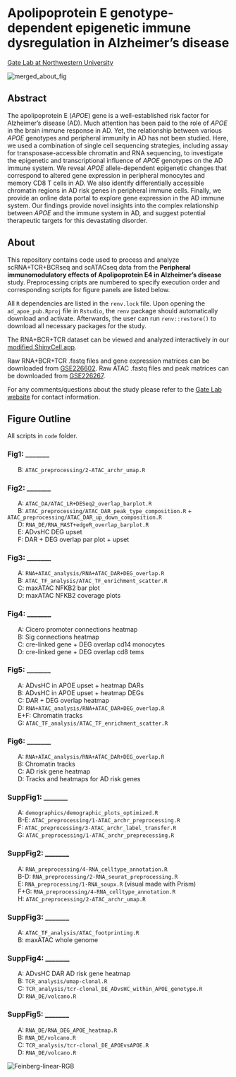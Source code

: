 # Apolipoprotein E genotype-dependent epigenetic immune dysregulation in Alzheimer’s disease
[Gate Lab at Northwestern University](https://sites.northwestern.edu/gatelab/)

![merged_about_fig](https://user-images.githubusercontent.com/91904251/221924963-917c5637-83b7-4087-88f3-8316afdba8a7.png)

## Abstract

The apolipoprotein E (*APOE*) gene is a well-established risk factor for Alzheimer’s disease (AD). Much attention has been paid to the role of *APOE* in the brain immune response in AD. Yet, the relationship between various *APOE* genotypes and peripheral immunity in AD has not been studied.  Here, we used a combination of single cell sequencing strategies, including assay for transposase-accessible chromatin and RNA sequencing, to investigate the epigenetic and transcriptional influence of *APOE* genotypes on the AD immune system. We reveal *APOE* allele-dependent epigenetic changes that correspond to altered gene expression in peripheral monocytes and memory CD8 T cells in AD. We also identify differentially accessible chromatin regions in AD risk genes in peripheral immune cells. Finally, we provide an online data portal to explore gene expression in the AD immune system. Our findings provide novel insights into the complex relationship between *APOE* and the immune system in AD, and suggest potential therapeutic targets for this devastating disorder.

## About
This repository contains code used to process and analyze scRNA+TCR+BCRseq and scATACseq data from the **Peripheral immunomodulatory effects of Apolipoprotein E4 in Alzheimer’s disease** study. Preprocessing cripts are numbered to specify execution order and corresponding scripts for figure panels are listed below.

All ```R``` dependencies are listed in the ```renv.lock``` file. Upon opening the ```ad_apoe_pub.Rproj``` file in ```Rstudio```, the ```renv``` package should automatically download and activate. Afterwards, the user can run ```renv::restore()``` to download all necessary packages for the study. 

The RNA+BCR+TCR dataset can be viewed and analyzed interactively in our [modified ShinyCell app](https://gatelabnu.shinyapps.io/ad_apoe_rna/).

Raw RNA+BCR+TCR .fastq files and gene expression matrices can be downloaded from [GSE226602](https://www.ncbi.nlm.nih.gov/geo/query/acc.cgi?acc=GSE226602). Raw ATAC .fastq files and peak matrices can be downloaded from [GSE226267](https://www.ncbi.nlm.nih.gov/geo/query/acc.cgi?acc=GSE226267).

For any comments/questions about the study please refer to the [Gate Lab website](https://sites.northwestern.edu/gatelab/) for contact information.

## Figure Outline
All scripts in `code` folder.

### Fig1: _______
&nbsp;&nbsp;&nbsp;&nbsp;&nbsp;&nbsp;B: `ATAC_preprocessing/2-ATAC_archr_umap.R`  

### Fig2: _______
&nbsp;&nbsp;&nbsp;&nbsp;&nbsp;&nbsp;A: `ATAC_DA/ATAC_LR+DESeq2_overlap_barplot.R`  
&nbsp;&nbsp;&nbsp;&nbsp;&nbsp;&nbsp;B: `ATAC_preprocessing/ATAC_DAR_peak_type_composition.R` + `ATAC_preprocessing/ATAC_DAR_up_down_composition.R`         
&nbsp;&nbsp;&nbsp;&nbsp;&nbsp;&nbsp;D: `RNA_DE/RNA_MAST+edgeR_overlap_barplot.R`   
&nbsp;&nbsp;&nbsp;&nbsp;&nbsp;&nbsp;E: ADvsHC DEG upset   
&nbsp;&nbsp;&nbsp;&nbsp;&nbsp;&nbsp;F: DAR + DEG overlap par plot + upset   

### Fig3: _______
&nbsp;&nbsp;&nbsp;&nbsp;&nbsp;&nbsp;A: `RNA+ATAC_analysis/RNA+ATAC_DAR+DEG_overlap.R`  
&nbsp;&nbsp;&nbsp;&nbsp;&nbsp;&nbsp;B: `ATAC_TF_analysis/ATAC_TF_enrichment_scatter.R`  
&nbsp;&nbsp;&nbsp;&nbsp;&nbsp;&nbsp;C: maxATAC NFKB2 bar plot    
&nbsp;&nbsp;&nbsp;&nbsp;&nbsp;&nbsp;D: maxATAC NFKB2 coverage plots   

### Fig4: _______
&nbsp;&nbsp;&nbsp;&nbsp;&nbsp;&nbsp;A: Cicero promoter connections heatmap    
&nbsp;&nbsp;&nbsp;&nbsp;&nbsp;&nbsp;B: Sig connections heatmap  
&nbsp;&nbsp;&nbsp;&nbsp;&nbsp;&nbsp;C: cre-linked gene + DEG overlap cd14 monocytes  
&nbsp;&nbsp;&nbsp;&nbsp;&nbsp;&nbsp;D: cre-linked gene + DEG overlap cd8 tems  

### Fig5: _______
&nbsp;&nbsp;&nbsp;&nbsp;&nbsp;&nbsp;A: ADvsHC in APOE upset + heatmap DARs    
&nbsp;&nbsp;&nbsp;&nbsp;&nbsp;&nbsp;B: ADvsHC in APOE upset + heatmap DEGs  
&nbsp;&nbsp;&nbsp;&nbsp;&nbsp;&nbsp;C: DAR + DEG overlap heatmap  
&nbsp;&nbsp;&nbsp;&nbsp;&nbsp;&nbsp;D: `RNA+ATAC_analysis/RNA+ATAC_DAR+DEG_overlap.R`     
&nbsp;&nbsp;&nbsp;&nbsp;&nbsp;&nbsp;E+F: Chromatin tracks  
&nbsp;&nbsp;&nbsp;&nbsp;&nbsp;&nbsp;G: `ATAC_TF_analysis/ATAC_TF_enrichment_scatter.R`   

### Fig6: _______
&nbsp;&nbsp;&nbsp;&nbsp;&nbsp;&nbsp;A: `RNA+ATAC_analysis/RNA+ATAC_DAR+DEG_overlap.R`       
&nbsp;&nbsp;&nbsp;&nbsp;&nbsp;&nbsp;B: Chromatin tracks  
&nbsp;&nbsp;&nbsp;&nbsp;&nbsp;&nbsp;C: AD risk gene heatmap   
&nbsp;&nbsp;&nbsp;&nbsp;&nbsp;&nbsp;D: Tracks and heatmaps for AD risk genes   

### SuppFig1: _______
&nbsp;&nbsp;&nbsp;&nbsp;&nbsp;&nbsp;A: `demographics/demographic_plots_optimized.R`  
&nbsp;&nbsp;&nbsp;&nbsp;&nbsp;&nbsp;B-E: `ATAC_preprocessing/1-ATAC_archr_preprocessing.R`  
&nbsp;&nbsp;&nbsp;&nbsp;&nbsp;&nbsp;F: `ATAC_preprocessing/3-ATAC_archr_label_transfer.R`   
&nbsp;&nbsp;&nbsp;&nbsp;&nbsp;&nbsp;G: `ATAC_preprocessing/1-ATAC_archr_preprocessing.R`    

### SuppFig2: _______
&nbsp;&nbsp;&nbsp;&nbsp;&nbsp;&nbsp;A: `RNA_preprocessing/4-RNA_celltype_annotation.R`   
&nbsp;&nbsp;&nbsp;&nbsp;&nbsp;&nbsp;B-D: `RNA_preprocessing/2-RNA_seurat_preprocessing.R`   
&nbsp;&nbsp;&nbsp;&nbsp;&nbsp;&nbsp;E: `RNA_preprocessing/1-RNA_soupx.R` (visual made with Prism)   
&nbsp;&nbsp;&nbsp;&nbsp;&nbsp;&nbsp;F+G: `RNA_preprocessing/4-RNA_celltype_annotation.R`    
&nbsp;&nbsp;&nbsp;&nbsp;&nbsp;&nbsp;H: `ATAC_preprocessing/2-ATAC_archr_umap.R`    

### SuppFig3: _______
&nbsp;&nbsp;&nbsp;&nbsp;&nbsp;&nbsp;A: `ATAC_TF_analysis/ATAC_footprinting.R`  
&nbsp;&nbsp;&nbsp;&nbsp;&nbsp;&nbsp;B: maxATAC whole genome  

### SuppFig4: _______
&nbsp;&nbsp;&nbsp;&nbsp;&nbsp;&nbsp;A: ADvsHC DAR AD risk gene heatmap  
&nbsp;&nbsp;&nbsp;&nbsp;&nbsp;&nbsp;B: `TCR_analysis/umap-clonal.R`  
&nbsp;&nbsp;&nbsp;&nbsp;&nbsp;&nbsp;C: `TCR_analysis/tcr-clonal_DE_ADvsHC_within_APOE_genotype.R`   
&nbsp;&nbsp;&nbsp;&nbsp;&nbsp;&nbsp;D: `RNA_DE/volcano.R`  

### SuppFig5: _______
&nbsp;&nbsp;&nbsp;&nbsp;&nbsp;&nbsp;A: `RNA_DE/RNA_DEG_APOE_heatmap.R`  
&nbsp;&nbsp;&nbsp;&nbsp;&nbsp;&nbsp;B: `RNA_DE/volcano.R`  
&nbsp;&nbsp;&nbsp;&nbsp;&nbsp;&nbsp;C: `TCR_analysis/tcr-clonal_DE_APOEvsAPOE.R`   
&nbsp;&nbsp;&nbsp;&nbsp;&nbsp;&nbsp;D: `RNA_DE/volcano.R`  

![Feinberg-linear-RGB](https://user-images.githubusercontent.com/91904251/221924737-8ff64f66-bc81-4155-94a3-05121b393bfc.png)

